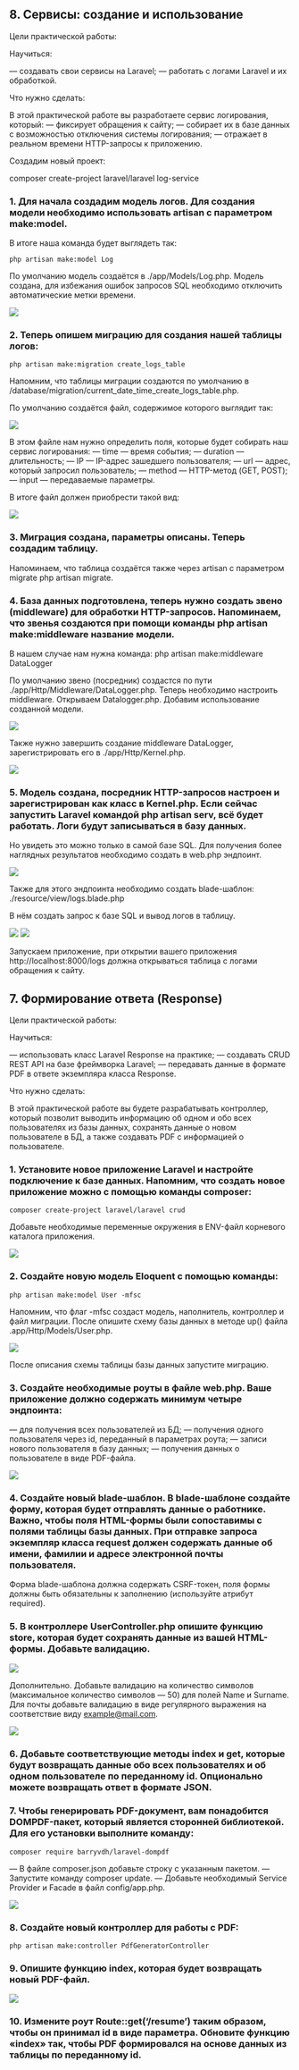 ## 8. Сервисы: создание и использование
   Цели практической работы:

Научиться:

— создавать свои сервисы на Laravel;
— работать с логами Laravel и их обработкой.

Что нужно сделать:

В этой практической работе вы разработаете сервис логирования, который:
— фиксирует обращения к сайту;
— собирает их в базе данных с возможностью отключения системы логирования;
— отражает в реальном времени HTTP-запросы к приложению.

Создадим новый проект:

composer create-project laravel/laravel log-service

### 1. Для начала создадим модель логов. Для создания модели необходимо использовать artisan с параметром make:model.
   В итоге наша команда будет выглядеть так:

```php artisan make:model Log```

По умолчанию модель создаётся в ./app/Models/Log.php.
Модель создана, для избежания ошибок запросов SQL необходимо отключить автоматические метки времени.

![](sem8.1.png)

### 2. Теперь опишем миграцию для создания нашей таблицы логов:

```php artisan make:migration create_logs_table```

Напомним, что таблицы миграции создаются по умолчанию в /database/migration/current_date_time_create_logs_table.php.

По умолчанию создаётся файл, содержимое которого выглядит так:

![](sem8.2.png)

В этом файле нам нужно определить поля, которые будет собирать наш сервис логирования:
— time — время события;
— duration — длительность;
— IP — IP-адрес зашедшего пользователя;
— url — адрес, который запросил пользователь;
— method — HTTP-метод (GET, POST);
— input — передаваемые параметры.

В итоге файл должен приобрести такой вид:

![](sem8.2-1.png)

### 3. Миграция создана, параметры описаны. Теперь создадим таблицу.

Напоминаем, что таблица создаётся также через artisan c параметром migrate php artisan migrate.

### 4. База данных подготовлена, теперь нужно создать звено (middleware) для обработки HTTP-запросов. Напоминаем, что звенья создаются при помощи команды php artisan make:middleware название модели.

В нашем случае нам нужна команда:
php artisan make:middleware DataLogger

По умолчанию звено (посредник) создастся по пути ./app/Http/Middleware/DataLogger.php.
Теперь необходимо настроить middleware. Открываем Datalogger.php. Добавим использование созданной модели.

![](sem8.3.png)

Также нужно завершить создание middleware DataLogger, зарегистрировать его в ./app/Http/Kernel.php.

![](sem8.4.png)

### 5. Модель создана, посредник HTTP-запросов настроен и зарегистрирован как класс в Kernel.php. Если сейчас запустить Laravel командой php artisan serv, всё будет работать. Логи будут записываться в базу данных.
   Но увидеть это можно только в самой базе SQL. Для получения более наглядных результатов необходимо создать в web.php эндпоинт.

![](sem8.5.png)

Также для этого эндпоинта необходимо создать blade-шаблон: ./resource/view/logs.blade.php

В нём создать запрос к базе SQL и вывод логов в таблицу.

![](sem8.6.png)
![](sem8.6-1.png)

Запускаем приложение, при открытии вашего приложения http://localhost:8000/logs должна открываться таблица с логами обращения к сайту.



## 7. Формирование ответа (Response)
Цели практической работы:

Научиться:

— использовать класс Laravel Response на практике;
— создавать CRUD REST API на базе фреймворка Laravel;
— передавать данные в формате PDF в ответе экземпляра класса Response.

Что нужно сделать:

В этой практической работе вы будете разрабатывать контроллер, который позволит выводить информацию об одном и обо всех пользователях из базы данных, сохранять данные о новом пользователе в БД, а также создавать PDF с информацией о пользователе.
### 1. Установите новое приложение Laravel и настройте подключение к базе данных. Напомним, что создать новое приложение можно с помощью команды composer:

```composer create-project laravel/laravel crud```

Добавьте необходимые переменные окружения в ENV-файл корневого каталога приложения.

 ![](sem7.1.png)

### 2. Создайте новую модель Eloquent c помощью команды:

```php artisan make:model User -mfsc```

Напомним, что флаг -mfsc создаст модель, наполнитель, контроллер и файл миграции.
После опишите схему базы данных в методе up() файла .app/Http/Models/User.php.

![](sem7.2.png)

После описания схемы таблицы базы данных запустите миграцию.

### 3. Создайте необходимые роуты в файле web.php. Ваше приложение должно содержать минимум четыре эндпоинта:
   — для получения всех пользователей из БД;
   — получения одного пользователя через id, переданный в параметрах роута;
   — записи нового пользователя в базу данных;
   — получения данных о пользователе в виде PDF-файла.

![](sem7.3.png)

### 4. Создайте новый blade-шаблон. В blade-шаблоне создайте форму, которая будет отправлять данные о работнике. Важно, чтобы поля HTML-формы были сопоставимы с полями таблицы базы данных. При отправке запроса экземпляр класса request должен содержать данные об имени, фамилии и адресе электронной почты пользователя.
   Форма blade-шаблона должна содержать CSRF-токен, поля формы должны быть обязательны к заполнению (используйте атрибут required).


### 5. В контроллере UserController.php опишите функцию store, которая будет сохранять данные из вашей HTML-формы. Добавьте валидацию.

![](sem7.5.png)

Дополнительно. Добавьте валидацию на количество символов (максимальное количество символов — 50) для полей Name и Surname. Для почты добавьте валидацию в виде регулярного выражения на соответствие виду example@mail.com.

![](sem7.5-1.png)

### 6. Добавьте соответствующие методы index и get, которые будут возвращать данные обо всех пользователях и об одном пользователе по переданному id. Опционально можете возвращать ответ в формате JSON.

### 7. Чтобы генерировать PDF-документ, вам понадобится DOMPDF-пакет, который является сторонней библиотекой. Для его установки выполните команду:

```composer require barryvdh/laravel-dompdf```

— В файле composer.json добавьте строку с указанным пакетом.
— Запустите команду composer update.
— Добавьте необходимый Service Provider и Facade в файл config/app.php.

![](sem7.7.png)

### 8. Создайте новый контроллер для работы с PDF:

```php artisan make:controller PdfGeneratorController```

### 9. Опишите функцию index, которая будет возвращать новый PDF-файл.

![](sem7.9.png)

### 10. Измените роут Route::get(‘/resume’) таким образом, чтобы он принимал id в виде параметра. Обновите функцию «index» так, чтобы PDF формировался на основе данных из таблицы по переданному id.
